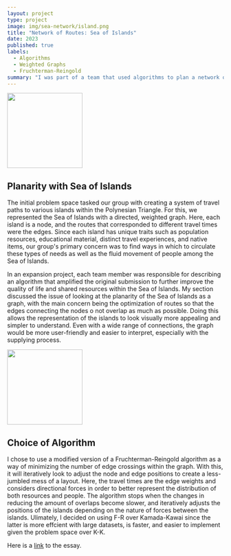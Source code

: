 ```yaml
---
layout: project
type: project
image: img/sea-network/island.png
title: "Network of Routes: Sea of Islands"
date: 2023
published: true
labels: 
  - Algorithms
  - Weighted Graphs
  - Fruchterman-Reingold
summary: "I was part of a team that used algorithms to plan a network of routes that efficiently distributed goods and facilitated travel among the islands in the Polynesian Triangle in ICS 311."
---
```

<img width="175px" class="rounded float-start pe-4" src="https://www.boost.org/doc/libs/1_53_0/libs/graph/doc/figs/embedding_illustration.png"> 

## Planarity with Sea of Islands
The initial problem space tasked our group with creating a system of travel paths to various islands within the Polynesian Triangle. For this, we represented the Sea of Islands with a directed, weighted graph. Here, each island is a node, and the routes that corresponded to different travel times were the edges. Since each island has unique traits such as population resources, educational material, distinct travel experiences, and native items, our group's primary concern was to find ways in which to circulate these types of needs as well as the fluid movement of people among the Sea of Islands. 

In an expansion project, each team member was responsible for describing an algorithm that amplified the original submission to further improve the quality of life and shared resources within the Sea of Islands. My section discussed the issue of looking at the planarity of the Sea of Islands as a graph, with the main concern being the optimization of routes so that the edges connecting the nodes o not overlap as much as possible. Doing this allows the representation of the islands to look visually more appealing and simpler to understand. Even with a wide range of connections, the graph would be more user-friendly and easier to interpret, especially with the supplying process. 

<img width="175px" class="rounded float-start pe-4" src="https://www.researchgate.net/publication/301217160/figure/fig9/AS:359956277678080@1462831674860/Force-directed-layout-Fruchterman-Reingold-algorithm-of-an-example-ground-truth-network.png"> 

## Choice of Algorithm
I chose to use a modified version of a Fruchterman-Reingold algorithm as a way of minimizing the number of edge crossings within the graph. With this, it will iteratively look to adjust the node and edge positions to create a less-jumbled mess of a layout. Here, the travel times are the edge weights and considers directional forces in order to better represent the distribution of both resources and people. The algorithm stops when the changes in reducing the amount of overlaps become slower, and iteratively adjusts the positions of the islands depending on the nature of forces between the islands. Ulimately, I decided on using F-R over Kamada-Kawai since the latter is more effcient with large datasets, is faster, and easier to implement given the problem space over K-K. 

Here is a [link](https://github.com/k-deguz/k-deguz.github.io/blob/main/img/sea-network/Final%20Write%20Up%20ICS%20311%20(1).pdf) to the essay. 

